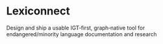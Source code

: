 # Lexiconnect
Design and ship a usable IGT‑first, graph‑native tool for endangered/minority language documentation and research
